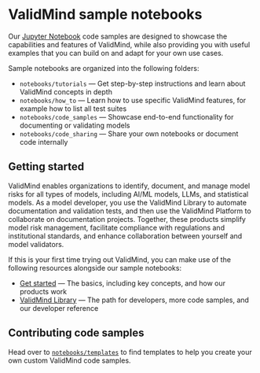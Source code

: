 # ValidMind sample notebooks

Our [Jupyter Notebook](https://jupyter.org/) code samples are designed to showcase the capabilities and features of ValidMind, while also providing you with useful examples that you can build on and adapt for your own use cases.

Sample notebooks are organized into the following folders:

* `notebooks/tutorials` — Get step-by-step instructions and learn about ValidMind concepts in depth
* `notebooks/how_to` — Learn how to use specific ValidMind features, for example how to list all test suites
* `notebooks/code_samples` — Showcase end-to-end functionality for documenting or validating models
* `notebooks/code_sharing` — Share your own notebooks or document code internally

## Getting started

ValidMind enables organizations to identify, document, and manage model risks for all types of models, including AI/ML models, LLMs, and statistical models. As a model developer, you use the ValidMind Library to automate documentation and validation tests, and then use the ValidMind Platform to collaborate on documentation projects. Together, these products simplify model risk management, facilitate compliance with regulations and institutional standards, and enhance collaboration between yourself and model validators.

If this is your first time trying out ValidMind, you can make use of the following resources alongside our sample notebooks:

- [Get started](https://docs.validmind.ai/get-started/get-started.html) — The basics, including key concepts, and how our products work
- [ValidMind Library](https://docs.validmind.ai/developer/validmind-library.html) —  The path for developers, more code samples, and our developer reference

## Contributing code samples

Head over to [`notebooks/templates`](templates/) to find templates to help you create your own custom ValidMind code samples.
